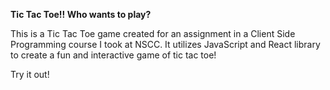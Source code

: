 **Tic Tac Toe!! Who wants to play?**

This is a Tic Tac Toe game created for an assignment in a Client Side Programming course I took at NSCC.
It utilizes JavaScript and React library to create a fun and interactive game of tic tac toe!

Try it out!
